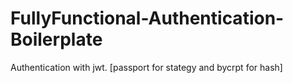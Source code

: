 # FullyFunctional-Authentication-Boilerplate
Authentication with jwt. [passport for stategy and bycrpt for hash]


